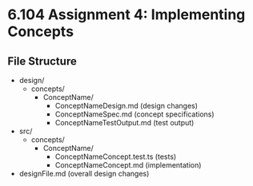 # 6.104 Assignment 4: Implementing Concepts

## File Structure
- design/
  - concepts/
    - ConceptName/
      - ConceptNameDesign.md (design changes)
      - ConceptNameSpec.md (concept specifications)
      - ConceptNameTestOutput.md (test output)
- src/
  - concepts/
    - ConceptName/
      - ConceptNameConcept.test.ts (tests)
      - ConceptNameConcept.md (implementation)
- designFile.md (overall design changes)